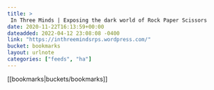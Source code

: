 ```yaml
---
title: > 
 In Three Minds | Exposing the dark world of Rock Paper Scissors
date: 2020-11-22T16:13:59+00:00
dateadded: 2022-04-12 23:08:08 -0400
link: "https://inthreemindsrps.wordpress.com/"
bucket: bookmarks
layout: urlnote
categories: ["feeds", "ha"]
--- 
```

 <!-- end excerpt --> 
 [[bookmarks|buckets/bookmarks]]
